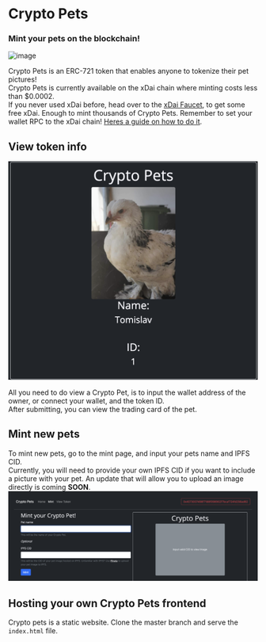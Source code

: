 # Crypto Pets

### Mint your pets on the blockchain!
![image](https://user-images.githubusercontent.com/55022497/120086790-53712d00-c0e2-11eb-9d69-b6dac32abfd5.png)

Crypto Pets is an ERC-721 token that enables anyone to tokenize their pet pictures!   
Crypto Pets is currently available on the xDai chain where minting costs less than $0.0002.   
If you never used xDai before, head over to the [xDai Faucet](https://blockscout.com/xdai/mainnet/faucet), to get some free xDai. Enough to mint thousands of Crypto Pets. Remember to set your wallet RPC to the xDai chain! [Heres a guide on how to do it](https://www.xdaichain.com/for-users/wallets/metamask/metamask-setup).

## View token info

![Trading card promotional](./pictures/trading_card.png)

All you need to do view a Crypto Pet, is to input the wallet address of the owner, or connect your wallet, and the token ID.   
After submitting, you can view the trading card of the pet.

## Mint new pets

To mint new pets, go to the mint page, and input your pets name and IPFS CID.   
Currently, you will need to provide your own IPFS CID if you want to include a picture with your pet. An update that will allow you to upload an image directly is coming **SOON**.   
![Mint](./pictures/mint.png)

## Hosting your own Crypto Pets frontend

Crypto pets is a static website. Clone the master branch and serve the `index.html` file.
